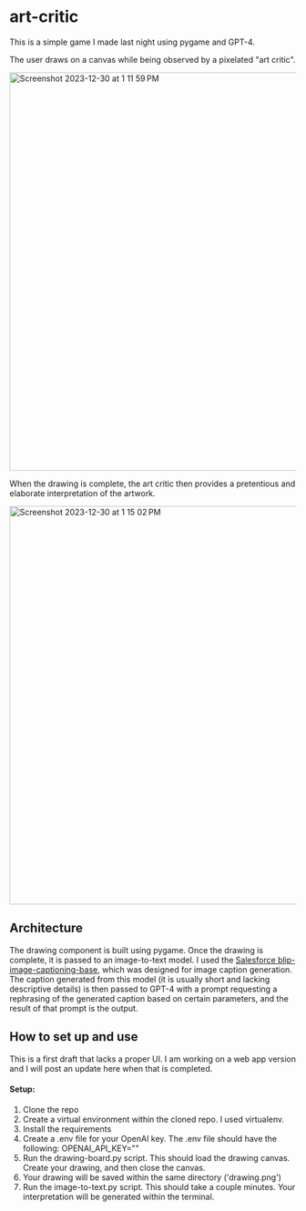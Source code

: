 # art-critic

This is a simple game I made last night using pygame and GPT-4. 

The user draws on a canvas while being observed by a pixelated "art critic". 

<img width="700" alt="Screenshot 2023-12-30 at 1 11 59 PM" src="https://github.com/ju-mc/art-critic/assets/68313879/cf2c1167-801b-44b3-a053-07f5e9aaba7c">

When the drawing is complete, the art critic then provides a pretentious and elaborate interpretation of the artwork. 

<img width="700" alt="Screenshot 2023-12-30 at 1 15 02 PM" src="https://github.com/ju-mc/art-critic/assets/68313879/02bcd0a0-c873-41c7-8dec-3756c4f732f9">

## Architecture

The drawing component is built using pygame. Once the drawing is complete, it is passed to an image-to-text model. I used the [Salesforce blip-image-captioning-base](https://huggingface.co/Salesforce/blip-image-captioning-base), which was designed for image caption generation. The caption generated from this model (it is usually short and lacking descriptive details) is then passed to GPT-4 with a prompt requesting a rephrasing of the generated caption based on certain parameters, and the result of that prompt is the output. 

## How to set up and use

This is a first draft that lacks a proper UI. I am working on a web app version and I will post an update here when that is completed. 
#### Setup:
1. Clone the repo
2. Create a virtual environment within the cloned repo. I used virtualenv.
3. Install the requirements
4. Create a .env file for your OpenAI key. The .env file should have the following: OPENAI_API_KEY="<PASTE YOUR KEY HERE>"
5. Run the drawing-board.py script. This should load the drawing canvas. Create your drawing, and then close the canvas.
6. Your drawing will be saved within the same directory ('drawing.png')
7. Run the image-to-text.py script. This should take a couple minutes. Your interpretation will be generated within the terminal. 


